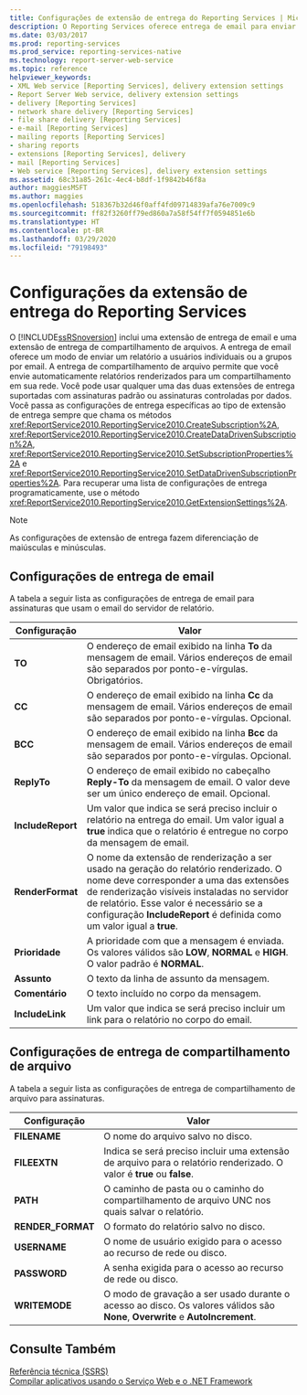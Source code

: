```yaml
---
title: Configurações de extensão de entrega do Reporting Services | Microsoft Docs
description: O Reporting Services oferece entrega de email para enviar relatórios para usuários e entrega de compartilhamento de arquivo para enviar relatórios a um compartilhamento. Saiba mais sobre as configurações de extensão de entrega.
ms.date: 03/03/2017
ms.prod: reporting-services
ms.prod_service: reporting-services-native
ms.technology: report-server-web-service
ms.topic: reference
helpviewer_keywords:
- XML Web service [Reporting Services], delivery extension settings
- Report Server Web service, delivery extension settings
- delivery [Reporting Services]
- network share delivery [Reporting Services]
- file share delivery [Reporting Services]
- e-mail [Reporting Services]
- mailing reports [Reporting Services]
- sharing reports
- extensions [Reporting Services], delivery
- mail [Reporting Services]
- Web service [Reporting Services], delivery extension settings
ms.assetid: 68c31a85-261c-4ec4-b8df-1f9842b46f8a
author: maggiesMSFT
ms.author: maggies
ms.openlocfilehash: 518367b32d46f0aff4fd09714839afa76e7009c9
ms.sourcegitcommit: ff82f3260ff79ed860a7a58f54ff7f0594851e6b
ms.translationtype: HT
ms.contentlocale: pt-BR
ms.lasthandoff: 03/29/2020
ms.locfileid: "79198493"
---
```

# <a name="reporting-services-delivery-extension-settings"></a>Configurações da extensão de entrega do Reporting Services
  O [!INCLUDE[ssRSnoversion](../../../includes/ssrsnoversion-md.md)] inclui uma extensão de entrega de email e uma extensão de entrega de compartilhamento de arquivos. A entrega de email oferece um modo de enviar um relatório a usuários individuais ou a grupos por email. A entrega de compartilhamento de arquivo permite que você envie automaticamente relatórios renderizados para um compartilhamento em sua rede. Você pode usar qualquer uma das duas extensões de entrega suportadas com assinaturas padrão ou assinaturas controladas por dados. Você passa as configurações de entrega específicas ao tipo de extensão de entrega sempre que chama os métodos <xref:ReportService2010.ReportingService2010.CreateSubscription%2A>, <xref:ReportService2010.ReportingService2010.CreateDataDrivenSubscription%2A>, <xref:ReportService2010.ReportingService2010.SetSubscriptionProperties%2A> e <xref:ReportService2010.ReportingService2010.SetDataDrivenSubscriptionProperties%2A>. Para recuperar uma lista de configurações de entrega programaticamente, use o método <xref:ReportService2010.ReportingService2010.GetExtensionSettings%2A>.  
  
> [!NOTE]  
>  As configurações de extensão de entrega fazem diferenciação de maiúsculas e minúsculas.  
  
## <a name="e-mail-delivery-settings"></a>Configurações de entrega de email  
 A tabela a seguir lista as configurações de entrega de email para assinaturas que usam o email do servidor de relatório.  
  
|Configuração|Valor|  
|-------------|-----------|  
|**TO**|O endereço de email exibido na linha **To** da mensagem de email. Vários endereços de email são separados por ponto-e-vírgulas. Obrigatórios.|  
|**CC**|O endereço de email exibido na linha **Cc** da mensagem de email. Vários endereços de email são separados por ponto-e-vírgulas. Opcional.|  
|**BCC**|O endereço de email exibido na linha **Bcc** da mensagem de email. Vários endereços de email são separados por ponto-e-vírgulas. Opcional.|  
|**ReplyTo**|O endereço de email exibido no cabeçalho **Reply-To** da mensagem de email. O valor deve ser um único endereço de email. Opcional.|  
|**IncludeReport**|Um valor que indica se será preciso incluir o relatório na entrega do email. Um valor igual a **true** indica que o relatório é entregue no corpo da mensagem de email.|  
|**RenderFormat**|O nome da extensão de renderização a ser usado na geração do relatório renderizado. O nome deve corresponder a uma das extensões de renderização visíveis instaladas no servidor de relatório. Esse valor é necessário se a configuração **IncludeReport** é definida como um valor igual a **true**.|  
|**Prioridade**|A prioridade com que a mensagem é enviada. Os valores válidos são **LOW**, **NORMAL** e **HIGH**. O valor padrão é **NORMAL**.|  
|**Assunto**|O texto da linha de assunto da mensagem.|  
|**Comentário**|O texto incluído no corpo da mensagem.|  
|**IncludeLink**|Um valor que indica se será preciso incluir um link para o relatório no corpo do email.|  
  
## <a name="file-share-delivery-settings"></a>Configurações de entrega de compartilhamento de arquivo  
 A tabela a seguir lista as configurações de entrega de compartilhamento de arquivo para assinaturas.  
  
|Configuração|Valor|  
|-------------|-----------|  
|**FILENAME**|O nome do arquivo salvo no disco.|  
|**FILEEXTN**|Indica se será preciso incluir uma extensão de arquivo para o relatório renderizado. O valor é **true** ou **false**.|  
|**PATH**|O caminho de pasta ou o caminho do compartilhamento de arquivo UNC nos quais salvar o relatório.|  
|**RENDER_FORMAT**|O formato do relatório salvo no disco.|  
|**USERNAME**|O nome de usuário exigido para o acesso ao recurso de rede ou disco.|  
|**PASSWORD**|A senha exigida para o acesso ao recurso de rede ou disco.|  
|**WRITEMODE**|O modo de gravação a ser usado durante o acesso ao disco. Os valores válidos são **None**, **Overwrite** e **AutoIncrement**.|  
  
## <a name="see-also"></a>Consulte Também  
 [Referência técnica &#40;SSRS&#41;](../../../reporting-services/technical-reference-ssrs.md)   
 [Compilar aplicativos usando o Serviço Web e o .NET Framework](../../../reporting-services/report-server-web-service/net-framework/building-applications-using-the-web-service-and-the-net-framework.md)  
  
  
